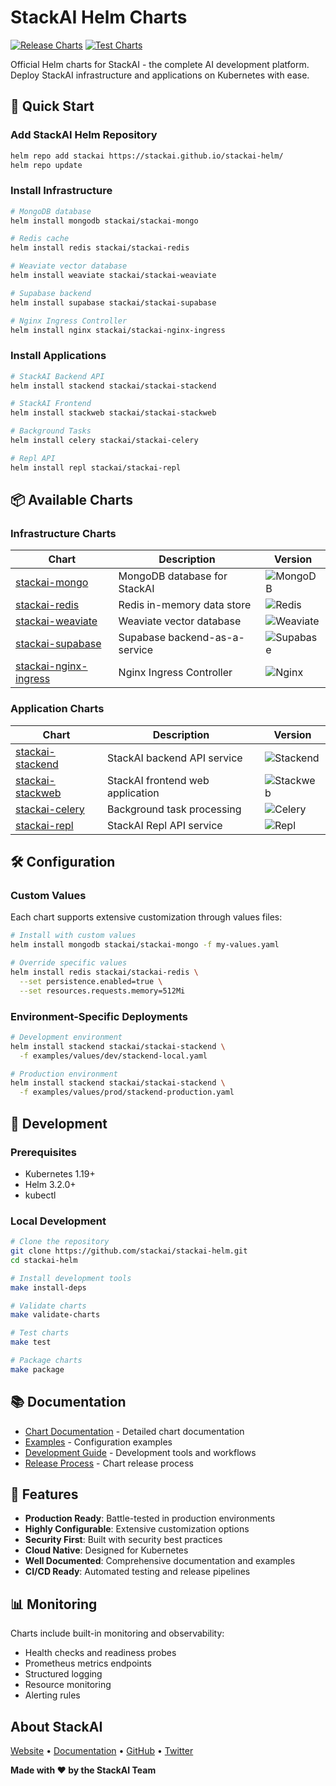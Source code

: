 # StackAI Helm Charts

[![Release Charts](https://github.com/stackai/stackai-helm/actions/workflows/release.yml/badge.svg)](https://github.com/stackai/stackai-helm/actions/workflows/release.yml)
[![Test Charts](https://github.com/stackai/stackai-helm/actions/workflows/test-charts.yml/badge.svg)](https://github.com/stackai/stackai-helm/actions/workflows/test-charts.yml)

Official Helm charts for StackAI - the complete AI development platform. Deploy StackAI infrastructure and applications on Kubernetes with ease.

## 🚀 Quick Start

### Add StackAI Helm Repository

```bash
helm repo add stackai https://stackai.github.io/stackai-helm/
helm repo update
```

### Install Infrastructure

```bash
# MongoDB database
helm install mongodb stackai/stackai-mongo

# Redis cache
helm install redis stackai/stackai-redis

# Weaviate vector database
helm install weaviate stackai/stackai-weaviate

# Supabase backend
helm install supabase stackai/stackai-supabase

# Nginx Ingress Controller
helm install nginx stackai/stackai-nginx-ingress
```

### Install Applications

```bash
# StackAI Backend API
helm install stackend stackai/stackai-stackend

# StackAI Frontend
helm install stackweb stackai/stackai-stackweb

# Background Tasks
helm install celery stackai/stackai-celery

# Repl API
helm install repl stackai/stackai-repl
```

## 📦 Available Charts

### Infrastructure Charts

| Chart | Description | Version |
|-------|-------------|---------|
| [stackai-mongo](helm/infra/mongo) | MongoDB database for StackAI | ![MongoDB](https://img.shields.io/badge/version-1.0.0-blue) |
| [stackai-redis](helm/infra/redis) | Redis in-memory data store | ![Redis](https://img.shields.io/badge/version-1.0.0-blue) |
| [stackai-weaviate](helm/infra/weviate) | Weaviate vector database | ![Weaviate](https://img.shields.io/badge/version-1.0.0-blue) |
| [stackai-supabase](helm/infra/supabase) | Supabase backend-as-a-service | ![Supabase](https://img.shields.io/badge/version-1.0.0-blue) |
| [stackai-nginx-ingress](helm/infra/nginx) | Nginx Ingress Controller | ![Nginx](https://img.shields.io/badge/version-1.0.0-blue) |

### Application Charts

| Chart | Description | Version |
|-------|-------------|---------|
| [stackai-stackend](helm/app/stackend) | StackAI backend API service | ![Stackend](https://img.shields.io/badge/version-1.0.0-blue) |
| [stackai-stackweb](helm/app/stackweb) | StackAI frontend web application | ![Stackweb](https://img.shields.io/badge/version-1.0.0-blue) |
| [stackai-celery](helm/app/celery) | Background task processing | ![Celery](https://img.shields.io/badge/version-1.0.0-blue) |
| [stackai-repl](helm/app/repl) | StackAI Repl API service | ![Repl](https://img.shields.io/badge/version-1.0.0-blue) |

## 🛠️ Configuration

### Custom Values

Each chart supports extensive customization through values files:

```bash
# Install with custom values
helm install mongodb stackai/stackai-mongo -f my-values.yaml

# Override specific values
helm install redis stackai/stackai-redis \
  --set persistence.enabled=true \
  --set resources.requests.memory=512Mi
```

### Environment-Specific Deployments

```bash
# Development environment
helm install stackend stackai/stackai-stackend \
  -f examples/values/dev/stackend-local.yaml

# Production environment
helm install stackend stackai/stackai-stackend \
  -f examples/values/prod/stackend-production.yaml
```

## 🔧 Development

### Prerequisites

- Kubernetes 1.19+
- Helm 3.2.0+
- kubectl

### Local Development

```bash
# Clone the repository
git clone https://github.com/stackai/stackai-helm.git
cd stackai-helm

# Install development tools
make install-deps

# Validate charts
make validate-charts

# Test charts
make test

# Package charts
make package
```

## 📚 Documentation

- [Chart Documentation](docs/helm/) - Detailed chart documentation
- [Examples](examples/) - Configuration examples
- [Development Guide](scripts/README.md) - Development tools and workflows
- [Release Process](scripts/release/README.md) - Chart release process

## 🌟 Features

- **Production Ready**: Battle-tested in production environments
- **Highly Configurable**: Extensive customization options
- **Security First**: Built with security best practices
- **Cloud Native**: Designed for Kubernetes
- **Well Documented**: Comprehensive documentation and examples
- **CI/CD Ready**: Automated testing and release pipelines

## 📊 Monitoring

Charts include built-in monitoring and observability:

- Health checks and readiness probes
- Prometheus metrics endpoints
- Structured logging
- Resource monitoring
- Alerting rules

## About StackAI

[Website](https://stackai.com) • [Documentation](https://docs.stackai.com) • [GitHub](https://github.com/stackai) • [Twitter](https://twitter.com/stackai)

**Made with ❤️ by the StackAI Team**
